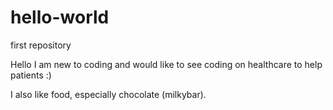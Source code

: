 # hello-world
first repository

Hello I am new to coding and would like to see coding on healthcare to help patients :)

I also like food, especially chocolate (milkybar).
